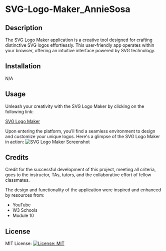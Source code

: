 # SVG-Logo-Maker_AnnieSosa


## Description

The SVG Logo Maker application is a creative tool designed for crafting distinctive SVG logos effortlessly. This user-friendly app operates within your browser, offering an intuitive interface powered by SVG technology.

## Installation

N/A

## Usage

Unleash your creativity with the SVG Logo Maker by clicking on the following link:

[SVG Logo Maker](#insert_actual_link_here)

Upon entering the platform, you'll find a seamless environment to design and customize your unique logos. Here's a glimpse of the SVG Logo Maker in action:
![SVG Logo Maker Screenshot](#insert_screenshot_link_here)

## Credits

Credit for the successful development of this project, meeting all criteria, goes to the instructor, TAs, tutors, and the collaborative effort of fellow classmates.

The design and functionality of the application were inspired and enhanced by resources from:
- YouTube
- W3 Schools
- Module 10

## License

MIT License: [![License: MIT](https://img.shields.io/badge/License-MIT-yellow.svg)](#insert_actual_license_link_here)